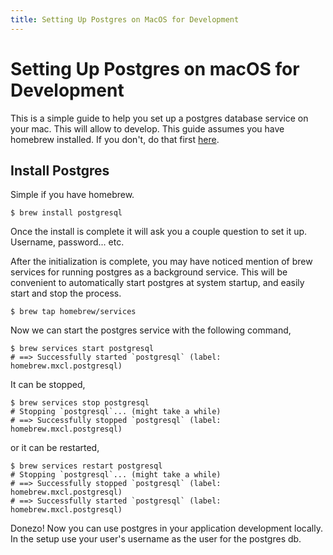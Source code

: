 ```yaml
---
title: Setting Up Postgres on MacOS for Development
---
```


Setting Up Postgres on macOS for Development
==============================================

This is a simple guide to help you set up a postgres database service on your
mac. This will allow to develop. This guide assumes you have homebrew installed.
If you don't, do that first [here](brew.sh).

## Install Postgres

Simple if you have homebrew.

```
$ brew install postgresql
```

Once the install is complete it will ask you a couple question to set it up.
Username, password... etc. 

After the initialization is complete, you may have noticed mention of brew
services for running postgres as a background service. This will be convenient
to automatically start postgres at system startup, and easily start and stop the
process.

```
$ brew tap homebrew/services
```

Now we can start the postgres service with the following command,

```
$ brew services start postgresql
# ==> Successfully started `postgresql` (label: homebrew.mxcl.postgresql)
```

It can be stopped,

```
$ brew services stop postgresql
# Stopping `postgresql`... (might take a while)
# ==> Successfully stopped `postgresql` (label: homebrew.mxcl.postgresql)
```

or it can be restarted,

```
$ brew services restart postgresql
# Stopping `postgresql`... (might take a while)
# ==> Successfully stopped `postgresql` (label: homebrew.mxcl.postgresql)
# ==> Successfully started `postgresql` (label: homebrew.mxcl.postgresql)

```

Donezo! Now you can use postgres in your application development locally.
In the setup use your user's username as the user for the postgres db.
